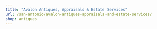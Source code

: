 ```yaml
---
title: "Avalon Antiques, Appraisals & Estate Services"
url: /san-antonio/avalon-antiques-appraisals-and-estate-services/
shop: antiques
---
```


